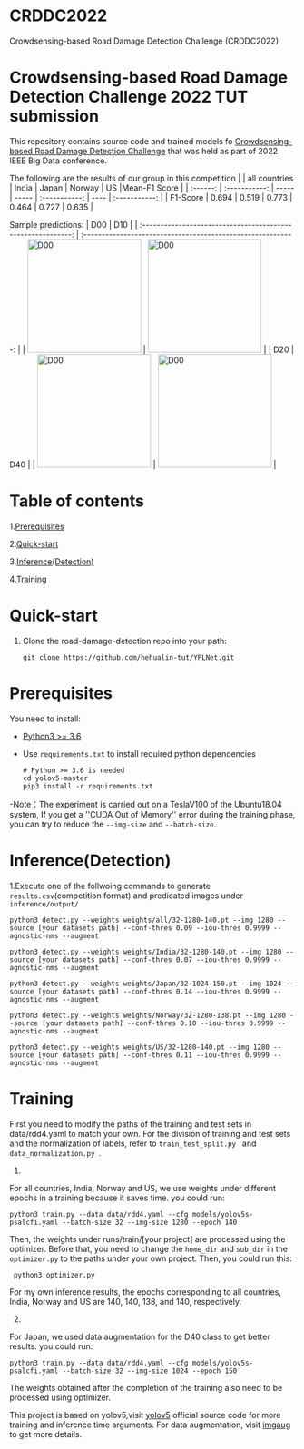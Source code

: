 # CRDDC2022
Crowdsensing-based Road Damage Detection Challenge (CRDDC2022)
# Crowdsensing-based Road Damage Detection Challenge 2022 TUT submission
This repository contains source code and trained models fo [Crowdsensing-based Road Damage Detection Challenge](https://crddc2022.sekilab.global/overview/)  that was held as part of 2022 IEEE Big Data conference.

The following are the results of our group in this competition
|          | all countries | India | Japan | Norway | US   |Mean-F1 Score   |
| :------: | :-----------: | ----- | ----- | :-----------: | ---- | :-----------: |
| F1-Score |         0.694      |    0.519   |    0.773   |     0.464   |    0.727  |    0.635   |


Sample predictions:
|                             D00                              |                             D10                              |
| :----------------------------------------------------------: | :----------------------------------------------------------: |
| <img src="https://user-images.githubusercontent.com/92203298/189850301-5d7382d6-ea01-4aad-a34d-876bb2699bb4.jpg" width="200" height="200" alt="D00"/> | <img src="https://user-images.githubusercontent.com/92203298/189851027-b6cc3800-6524-47eb-adf5-7bd60df18e93.jpg" width="200" height="200" alt="D00"/> |
|                             D20                              |                             D40                              |
| <img src="https://user-images.githubusercontent.com/92203298/189851969-dabd3d40-ea05-4dcd-babe-c4c7fe28e64a.jpg" width="200" height="200" alt="D00"/> | <img src="https://user-images.githubusercontent.com/92203298/189851990-c229a1e2-80a3-4cf2-a860-314f860a8032.jpg" width="200" height="200" alt="D00"/> |

# Table of contents
1.[Prerequisites](https://github.com/hehualin-tut/YPLNet#prerequisites) 


2.[Quick-start](https://github.com/hehualin-tut/YPLNet#Quick-start)


3.[Inference(Detection)](https://github.com/hehualin-tut/YPLNet#Inference(Detection))


4.[Training](https://github.com/hehualin-tut/YPLNet#Training)

  
# Quick-start
1. Clone the road-damage-detection repo into your path:

   ```
   git clone https://github.com/hehualin-tut/YPLNet.git
   ```
# Prerequisites
You need to install:

- [Python3 >= 3.6](https://www.python.org/downloads/)

- Use `requirements.txt` to install required python dependencies

  ```
  # Python >= 3.6 is needed
  cd yolov5-master
  pip3 install -r requirements.txt
  ```
-Note：The experiment is carried out on a TeslaV100 of the Ubuntu18.04 system, If you get a ''CUDA Out of Memory'' error during the training phase, you can try to reduce the ```--img-size``` and ```--batch-size```.
   
# Inference(Detection)

1.Execute one of the follwoing commands to generate `results.csv`(competition format) and predicated images under `inference/output/`

 
  ```
  python3 detect.py --weights weights/all/32-1280-140.pt --img 1280 --source [your datasets path] --conf-thres 0.09 --iou-thres 0.9999 --agnostic-nms --augment
  ```
  
  ```
  python3 detect.py --weights weights/India/32-1280-140.pt --img 1280 --source [your datasets path] --conf-thres 0.07 --iou-thres 0.9999 --agnostic-nms --augment
  ```

  ```
  python3 detect.py --weights weights/Japan/32-1024-150.pt --img 1024 --source [your datasets path] --conf-thres 0.14 --iou-thres 0.9999 --agnostic-nms --augment
  ```

  ```
  python3 detect.py --weights weights/Norway/32-1280-138.pt --img 1280 --source [your datasets path] --conf-thres 0.10 --iou-thres 0.9999 --agnostic-nms --augment
  ```

  ```
  python3 detect.py --weights weights/US/32-1280-140.pt --img 1280 --source [your datasets path] --conf-thres 0.11 --iou-thres 0.9999 --agnostic-nms --augment
  ```
  
# Training
First you need to modify the paths of the training and test sets in data/rdd4.yaml to match your own. For the division of training and test sets and the normalization of labels, refer to ```train_test_split.py ``` and ```data_normalization.py ```.

1.
  For all countries, India, Norway and US, we use weights under different epochs in a training because it saves time. you could run: 

   ```
   python3 train.py --data data/rdd4.yaml --cfg models/yolov5s-psalcfi.yaml --batch-size 32 --img-size 1280 --epoch 140
   ```
  Then, the weights under runs/train/[your project] are processed using the optimizer. Before that, you need to change the ```home_dir``` and ```sub_dir```  in the ```optimizer.py``` to the paths under your own project. Then, you could run this:
  
  ```
   python3 optimizer.py
  ```
  For my own inference results, the epochs corresponding to all countries, India, Norway and US are 140, 140, 138, and 140, respectively.
  
2.  
  For Japan, we used data augmentation for the D40 class to get better results. you could run:
  ```
  python3 train.py --data data/rdd4.yaml --cfg models/yolov5s-psalcfi.yaml --batch-size 32 --img-size 1024 --epoch 150
  ```
  The weights obtained after the completion of the training also need to be processed using optimizer.

This project is based on yolov5,visit [yolov5](https://github.com/ultralytics/yolov5) official source code for more training and inference time arguments.
For data augmentation, visit [imgaug](https://github.com/aleju/imgaug) to get more details.




















